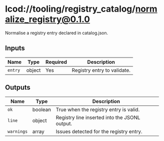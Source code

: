 # lcod://tooling/registry_catalog/normalize_registry@0.1.0

Normalise a registry entry declared in catalog.json.

## Inputs

| Name | Type | Required | Description |
| ---- | ---- | -------- | ----------- |
| `entry` | object | Yes | Registry entry to validate. |

## Outputs

| Name | Type | Description |
| ---- | ---- | ----------- |
| `ok` | boolean | True when the registry entry is valid. |
| `line` | object | Registry line inserted into the JSONL output. |
| `warnings` | array | Issues detected for the registry entry. |
